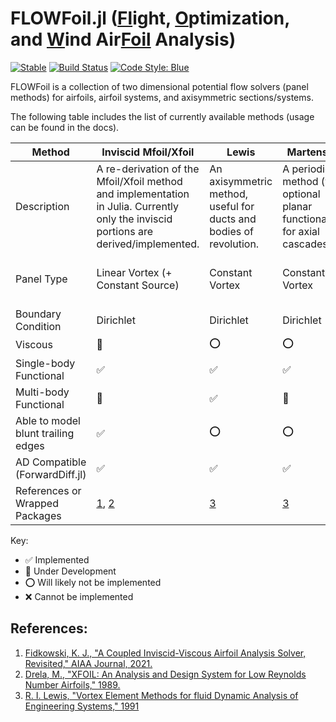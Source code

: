 # FLOWFoil.jl ([Fl]()ight, [O]()ptimization, and [W]()ind Air[Foil]() Analysis)

[![Stable](https://img.shields.io/badge/docs-stable-blue.svg)](https://byuflowlab.github.io/FLOWFoil.jl/stable)
[![Build Status](https://github.com/byuflowlab/FLOWFoil.jl/actions/workflows/CI.yml/badge.svg?branch=main)](https://github.com/byuflowlab/FLOWFoil.jl/actions/workflows/CI.yml?query=branch%3Amain)
[![Code Style: Blue](https://img.shields.io/badge/code%20style-blue-4495d1.svg)](https://github.com/invenia/BlueStyle)


FLOWFoil is a collection of two dimensional potential flow solvers (panel methods) for airfoils, airfoil systems, and axisymmetric sections/systems.

The following table includes the list of currently available methods (usage can be found in the docs).

|Method|Inviscid Mfoil/Xfoil|Lewis|Martensen|LegacyXfoil|NeuralFoil|
|---|---|---|---|---|---|
Description|A re-derivation of the Mfoil/Xfoil method and implementation in Julia. Currently only the inviscid portions are derived/implemented. | An axisymmetric method, useful for ducts and bodies of revolution. | A periodic method (with optional planar functionality) for axial cascades. |  Wrapper of Xfoil.jl | Wrapper of NeuralFoil.jl |
Panel Type | Linear Vortex (+ Constant Source) | Constant Vortex | Constant Vortex | Constant Source + Single Vortex | Linear Vortex + Constant Source | Multi-Layer Perceptron |
Boundary Condition|Dirichlet|Dirichlet|Dirichlet|Dirichlet|N/A|
Viscous|🚧|⭕️|⭕️|✅|✅|
Single-body Functional|✅|✅|✅|✅|✅|
Multi-body Functional|🚧|✅|🚧|❌|❌|
Able to model blunt trailing edges|✅|⭕️|⭕️|✅|✅|
AD Compatible (ForwardDiff.jl)|✅|✅|✅|❌|✅|
References or Wrapped Packages|[1](https://websites.umich.edu/~kfid/codes.html), [2](https://web.mit.edu/drela/Public/papers/xfoil_sv.pdf)|[3](https://doi.org/10.1017/CBO9780511529542) |[3](https://doi.org/10.1017/CBO9780511529542) | [Xfoil.jl](https://github.com/byuflowlab/Xfoil.jl)| [NeuralFoil.jl](https://github.com/byuflowlab/NeuralFoil.jl)  |

Key:
- ✅ Implemented
- 🚧 Under Development
- ⭕️ Will likely not be implemented
- ❌ Cannot be implemented

## References:

1. [Fidkowski, K. J., "A Coupled Inviscid-Viscous Airfoil Analysis Solver, Revisited," AIAA Journal, 2021.](https://doi.org/10.2514/1.J061341)
2. [Drela, M., "XFOIL: An Analysis and Design System for Low Reynolds Number Airfoils," 1989.](https://doi.org/10.1007/978-3-642-84010-4_1)
3. [R. I. Lewis, "Vortex Element Methods for fluid Dynamic Analysis of Engineering Systems," 1991](https://doi.org/10.1017/CBO9780511529542)
